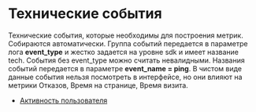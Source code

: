 # Технические события

Технические события, которые необходимы для построения метрик. Собираются автоматически. Группа событий передается в параметре лога **event\_type** и жестко задается на уровне sdk и имеет название tech. События без event\_type можно считать невалидными. Названия событий передается в параметре **event\_name = ping**. В чистом виде данные события нельзя посмотреть в интерфейсе, но они влияют на метрики Отказов, Время на странице, Время визита.

* [Активность пользователя](aktivnost-polzovatelya.md)
